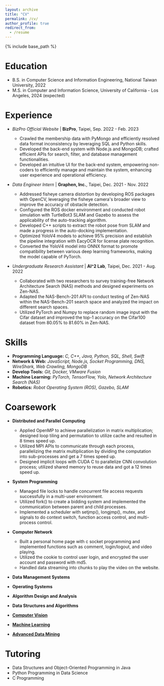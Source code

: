 ```yaml
---
layout: archive
title: "CV"
permalink: /cv/
author_profile: true
redirect_from:
  - /resume
---
```


{% include base_path %}

Education
======
* B.S. in Computer Science and Information Engineering, National Taiwan University, 2022
* M.S. in Computer and Information Science, University of California - Los Angeles, 2024 (expected)

Experience
======
* *BizPro Official Website* \| **BizPro**, Taipei, Sep. 2022 - Feb. 2023
  * Crawled the membership data with PyMongo and efficiently resolved data format inconsistency by leveraging SQL and Python skills.
  * Developed the back-end system with Node.js and MongoDB; crafted efficient APIs for search, filter, and database management functionalities.
  * Developed an intuitive UI for the back-end system, empowering non-coders to efficiently manage and maintain the system, enhancing user experience and operational efficiency.

* *Data Engineer Intern* \| **Graphen, Inc.**, Taipei, Dec. 2021 - Nov. 2022
  * Addressed fisheye camera distortion by developing ROS packages with OpenCV, leveraging the fisheye camera's broader view to improve the accuracy of obstacle detection.
  * Configured the ROS docker environment and conducted robot simulation with TurtleBot3 SLAM and Gazebo to assess the applicability of the auto-tracking algorithm.
  * Developed C++ scripts to extract the robot pose from SLAM and made a progress in the auto-docking implementation.
  * Optimized YoloV4 models to achieve 95% precision and establish the pipeline integration with EacyOCR for license plate recognition.
  * Converted the YoloV4 model into ONNX format to promote compatibility between various deep learning frameworks, making the model capable of PyTorch.

* *Undergraduate Research Assistant* \| **AI^2 Lab**, Taipei, Dec. 2021 - Aug. 2022
  * Collaborated with two researchers to survey training-free Network Architecture Search (NAS) methods and designed experiments on Zen-NAS.
  * Adapted the NAS-Bench-201 API to conduct testing of Zen-NAS within the NAS-Bench-201 search space and analyzed the impact on different search spaces.
  * Utilized PyTorch and Numpy to replace random image input with the Cifar dataset and improved the top-1 accuracy on the Cifar100 dataset from 80.05% to 81.60% in Zen-NAS.

Skills
======
* **Programming Language:** *C, C++, Java, Python, SQL, Shell, Swift*
* **Network & Web:** *JavaScript, Node.js, Socket Programming, DNS, WireShark, Web Crawling, MongoDB*
* **Develop Tools:** *Git, Docker, VMware Fusion*
* **Machine Learning:** *PyTorch, TensorFlow, Yolo, Network Architecture Search (NAS)*
* **Robotics:** *Robot Operating System (ROS), Gazebo, SLAM*

Coarsework
======
* **Distributed and Parallel Computing**
  * Applied OpenMP to achieve parallelization in matrix multiplication; designed loop tiling and permutation to utilize cache and resulted in 8 times speed up.
  * Utilized MPI APIs to communicate through each process, parallelizing the matrix multiplication by dividing the computation into sub-processes and get a 7 times speed up.
  * Designed implicit loops with CUDA C to parallelize CNN convolution process; utilized shared memory to reuse data and got a 12 times speed up.

* **System Programming**
  * Managed file locks to handle concurrent file access requests successfully in a multi-user environment.
  * Utilized fork() to create a bidding system and implemented the communication between parent and child processes.
  * Implemented a scheduler with setjmp(), longjmp(), mutex, and signals to do context switch, function access control, and multi-process control.

* **Computer Network**
  * Built a personal home page with c socket programming  and implemented functions such as comment, login/logout, and video playing.
  * Utilized the cookie to control user login, and encrypted the user account and password with md5.
  * Handled data streaming into chunks to play the video on the website.

* **Data Management Systems**
* **Operating Systems**
* **Algorithm Design and Analysis**
* **Data Structures and Algorithms**
* **[Computer Vision](http://cv2.csie.ntu.edu.tw/CV/index.html)**
* **[Machine Learning](https://speech.ee.ntu.edu.tw/~hylee/ml/2021-spring.php)**
* **[Advanced Data Mining](https://github.com/yichousun/Winter2024_CS247_AdvDM)**

Tutoring
======
* Data Structures and Object-Oriented Programming in Java
* Python Programming in Data Science
* C Programming

